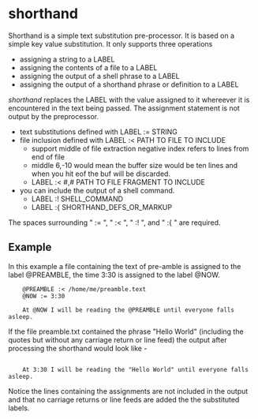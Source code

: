 
# shorthand

Shorthand is a simple text substitution pre-processor. It is based on a simple key value substitution.  It only supports three operations

+ assigning a string to a LABEL
+ assigning the contents of a file to a LABEL
+ assigning the output of a shell phrase to a LABEL
+ assigning the output of a shorthand phrase or definition to a LABEL

*shorthand* replaces the LABEL with the value assigned to it whereever it is encountered in the text being passed. The assignment statement is not output by the preprocessor.


+ text substitutions defined with LABEL := STRING
+ file inclusion defined with LABEL :< PATH TO FILE TO INCLUDE
    + support middle of file extraction negative index refers to lines from end of file
    + middle 6,-10 would mean the buffer size would be ten lines and when you hit eof the buf will be discarded.
    + LABEL :< #,# PATH TO FILE FRAGMENT TO INCLUDE
+ you can include the output of a shell command.
    + LABEL :! SHELL_COMMAND
    + LABEL :{ SHORTHAND_DEFS_OR_MARKUP


The spaces surrounding " := ", " :< ", " :! ", and " :{ " are required.

## Example


In this example a file containing the text of pre-amble is assigned to the
label @PREAMBLE, the time 3:30 is assigned to the label @NOW.

```text
    @PREAMBLE :< /home/me/preamble.text
    @NOW := 3:30

    At @NOW I will be reading the @PREAMBLE until everyone falls asleep.
```

If the file preamble.txt contained the phrase "Hello World" (including
the quotes but without any carriage return or line feed) the output after
processing the shorthand would look like -

```text

    At 3:30 I will be reading the "Hello World" until everyone falls asleep.
```

Notice the lines containing the assignments are not included in the output and that no carriage returns or line feeds are added the the substituted labels.


